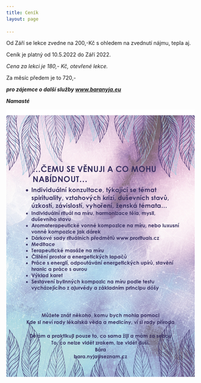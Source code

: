 ```yaml
---
title: Ceník
layout: page

---
```

Od Září se lekce zvedne na 200,-Kč s ohledem na zvednutí nájmu, tepla aj.

Ceník je platný od 10.5.2022 do Září 2022.

_Cena za lekci je 180,- Kč, otevřené lekce._

Za měsíc předem je to 720,-

**_pro zájemce o další služby www.baranyja.eu_**

**_Namasté_**

![](/uploads/cemu-se-venuji-a-co-mohu-nabidnout-page0001.jpg)
